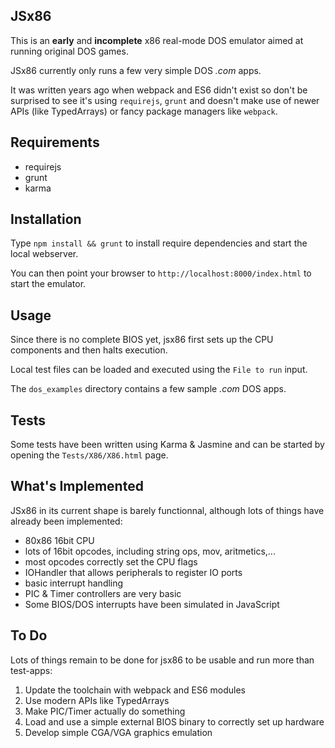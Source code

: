 JSx86
-----

This is an **early** and **incomplete** x86 real-mode DOS emulator aimed at running original DOS games.

JSx86 currently only runs a few very simple DOS *.com* apps.

It was written years ago when webpack and ES6 didn't exist so don't be surprised to see it's using `requirejs`, `grunt` and doesn't make use of newer APIs (like TypedArrays) or fancy package managers like `webpack`.

Requirements
------------

 - requirejs
 - grunt
 - karma

 Installation
 ------------

 Type `npm install && grunt` to install require dependencies and start the
 local webserver.

 You can then point your browser to `http://localhost:8000/index.html` to start the emulator.

Usage
-----

Since there is no complete BIOS yet, jsx86 first sets up the CPU components
and then halts execution.

Local test files can be loaded and executed using the `File to run` input.

The `dos_examples` directory contains a few sample *.com* DOS apps.

Tests
-----

Some tests have been written using Karma & Jasmine and can be started by opening the `Tests/X86/X86.html` page.

What's Implemented
------------------

JSx86 in its current shape is barely functionnal, although lots of things have already been implemented:

 - 80x86 16bit CPU
 - lots of 16bit opcodes, including string ops, mov, aritmetics,...
 - most opcodes correctly set the CPU flags
 - IOHandler that allows peripherals to register IO ports
 - basic interrupt handling
 - PIC & Timer controllers are very basic
 - Some BIOS/DOS interrupts have been simulated in JavaScript

 To Do
 -----

 Lots of things remain to be done for jsx86 to be usable and run more than test-apps:

  1. Update the toolchain with webpack and ES6 modules
  2. Use modern APIs like TypedArrays
  3. Make PIC/Timer actually do something
  4. Load and use a simple external BIOS binary to correctly set up hardware
  5. Develop simple CGA/VGA graphics emulation
